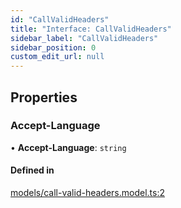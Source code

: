 ```yaml
---
id: "CallValidHeaders"
title: "Interface: CallValidHeaders"
sidebar_label: "CallValidHeaders"
sidebar_position: 0
custom_edit_url: null
---
```


## Properties

### Accept-Language

• **Accept-Language**: `string`

#### Defined in

[models/call-valid-headers.model.ts:2](https://github.com/wescopeland/psn-api/blob/e03f8b1/src/models/call-valid-headers.model.ts#L2)
